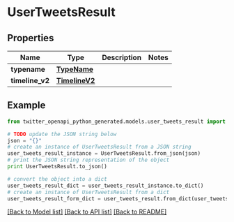 # UserTweetsResult


## Properties

Name | Type | Description | Notes
------------ | ------------- | ------------- | -------------
**typename** | [**TypeName**](TypeName.md) |  | 
**timeline_v2** | [**TimelineV2**](TimelineV2.md) |  | 

## Example

```python
from twitter_openapi_python_generated.models.user_tweets_result import UserTweetsResult

# TODO update the JSON string below
json = "{}"
# create an instance of UserTweetsResult from a JSON string
user_tweets_result_instance = UserTweetsResult.from_json(json)
# print the JSON string representation of the object
print UserTweetsResult.to_json()

# convert the object into a dict
user_tweets_result_dict = user_tweets_result_instance.to_dict()
# create an instance of UserTweetsResult from a dict
user_tweets_result_form_dict = user_tweets_result.from_dict(user_tweets_result_dict)
```
[[Back to Model list]](../README.md#documentation-for-models) [[Back to API list]](../README.md#documentation-for-api-endpoints) [[Back to README]](../README.md)


